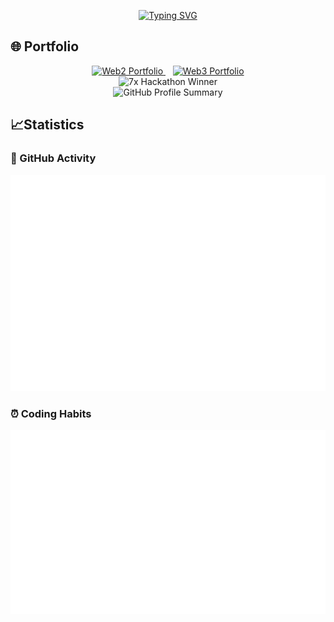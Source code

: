 <p align="center">
<a href="https://git.io/typing-svg"><img src="https://readme-typing-svg.herokuapp.com?font=Fira+Code&duration=5001&pause=1000&color=1AA5F7&center=true&vCenter=true&multiline=true&width=435&lines=Build+and+build+hard!" alt="Typing SVG" /></a>
</p>

## 🌐 Portfolio
<div align="center">
  <a href="https://aviral.software" target="_blank">
    <img src="https://img.shields.io/badge/Web2_Portfolio-1AA5F7?style=for-the-badge&logo=react&logoColor=white" alt="Web2 Portfolio"/>
  </a>
  <span>&nbsp;&nbsp;</span>
  <a href="https://web3.aviral.software" target="_blank">
    <img src="https://img.shields.io/badge/Web3_Portfolio-FF6B35?style=for-the-badge&logo=ethereum&logoColor=white" alt="Web3 Portfolio"/>
  </a>
</div>
<div align="center">
  <img src="https://img.shields.io/badge/7x_Hackathon_Winner-FFD700?style=for-the-badge&logo=trophy&logoColor=black" alt="7x Hackathon Winner"/>
</div>

<div align="center">
<img src="https://github-profile-summary-cards.vercel.app/api/cards/profile-details?username=AnonO6&theme=tokyonight" alt="GitHub Profile Summary"/>
</div>

## 📈Statistics
### 🌇 GitHub Activity
<div align=center><img src="./metrics.plugin.isocalendar.fullyear.svg"></div>

### ⏰ Coding Habits
<div align=center><img src="./metrics.plugin.habits.svg"></div>



